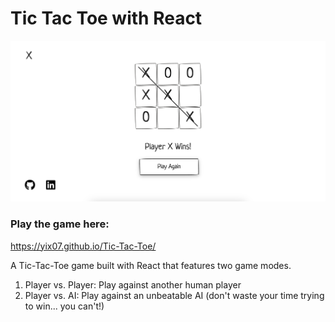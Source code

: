 # Tic Tac Toe with React

![Screenshot](public/ttt_screenshot.png)

### Play the game here:

https://yix07.github.io/Tic-Tac-Toe/

A Tic-Tac-Toe game built with React that features two game modes.

1. Player vs. Player: Play against another human player
2. Player vs. AI: Play against an unbeatable AI (don't waste your time trying to win... you can't!)
